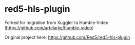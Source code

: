 red5-hls-plugin
=======

Forked for migration from Xuggler to Humble-Video (https://github.com/artclarke/humble-video)

Original project here:
https://github.com/Red5/red5-hls-plugin

